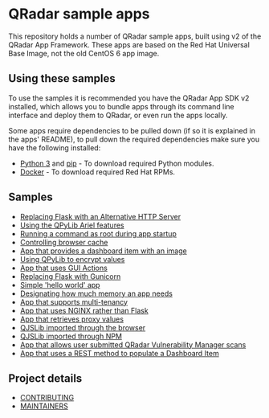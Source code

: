 # QRadar sample apps

This repository holds a number of QRadar sample apps, built using v2 of the QRadar App Framework. These apps are
based on the Red Hat Universal Base Image, not the old CentOS 6 app image.

## Using these samples

To use the samples it is recommended you have the QRadar App SDK v2 installed, which allows you to bundle apps through
its command line interface and deploy them to QRadar, or even run the apps locally.

Some apps require dependencies to be pulled down (if so it is explained in the apps' README), to pull down the required
dependencies make sure you have the following installed:

- [Python 3](https://www.python.org/downloads/) and [pip](https://pip.pypa.io/en/stable/installing/) - To download
required Python modules.
- [Docker](https://docs.docker.com/get-docker/) - To download required Red Hat RPMs.

## Samples

- [Replacing Flask with an Alternative HTTP Server](./AlternativeHTTPServer)
- [Using the QPyLib Ariel features](./Ariel)
- [Running a command as root during app startup](./AsRoot)
- [Controlling browser cache](./CacheControl)
- [App that provides a dashboard item with an image](./DashboardWithImage)
- [Using QPyLib to encrypt values](./Encryption)
- [App that uses GUI Actions](./GUIActions)
- [Replacing Flask with Gunicorn](./Gunicorn)
- [Simple 'hello world' app](./HelloWorld)
- [Designating how much memory an app needs](./Memory)
- [App that supports multi-tenancy](./Multitenancy)
- [App that uses NGINX rather than Flask](./NGINX)
- [App that retrieves proxy values](./Proxy)
- [QJSLib imported through the browser](./QJSLibBrowser)
- [QJSLib imported through NPM](./QJSLibNPM)
- [App that allows user submitted QRadar Vulnerability Manager scans](./QuickScan)
- [App that uses a REST method to populate a Dashboard Item](./RESTMethod)

## Project details

- [CONTRIBUTING](CONTRIBUTING.md)
- [MAINTAINERS](MAINTAINERS.md)
